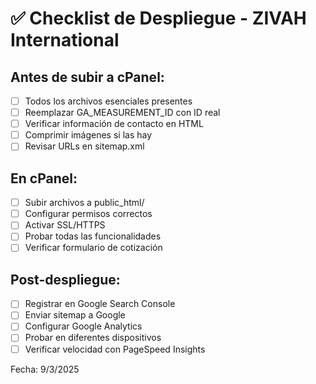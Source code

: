 
# ✅ Checklist de Despliegue - ZIVAH International

## Antes de subir a cPanel:
- [ ] Todos los archivos esenciales presentes
- [ ] Reemplazar GA_MEASUREMENT_ID con ID real
- [ ] Verificar información de contacto en HTML
- [ ] Comprimir imágenes si las hay
- [ ] Revisar URLs en sitemap.xml

## En cPanel:
- [ ] Subir archivos a public_html/
- [ ] Configurar permisos correctos
- [ ] Activar SSL/HTTPS
- [ ] Probar todas las funcionalidades
- [ ] Verificar formulario de cotización

## Post-despliegue:
- [ ] Registrar en Google Search Console
- [ ] Enviar sitemap a Google
- [ ] Configurar Google Analytics
- [ ] Probar en diferentes dispositivos
- [ ] Verificar velocidad con PageSpeed Insights

Fecha: 9/3/2025
